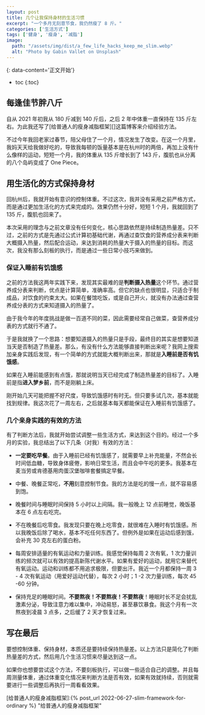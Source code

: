 ```yaml
---
layout: post
title: 几个让我保持身材的生活习惯
excerpt: "一个多月无刻意节食，我仍然瘦了 8 斤。"
categories: ['生活方式']
tags: ['健身', '瘦身', '减脂']
image:
  path: "/assets/img/dist/a_few_life_hacks_keep_me_slim.webp"
  alt: "Photo by Gabin Vallet on Unsplash"
---
```


{: data-content='正文开始'}

* toc 
{:toc}
## 每逢佳节胖八斤
自从 2021 年初我从 180 斤减到 140 斤后，之后 2 年中体重一直保持在 135 斤左右。为此我还写了[给普通人的瘦身减脂框架][]这篇博客来介绍经验方法。

不过今年我回老家过春节，陪父母住了一个月，情况发生了改变。在这一个月里，我妈天天给我做好吃的，导致我每顿的饭量基本是在杭州时的两倍，再加上没有什么像样的运动，短短一个月，我的体重从 135 斤增长到了 143 斤，腹肌也从分离的八个岛屿变成了 One Piece。

## 用生活化的方式保持身材

回杭州后，我就开始有意识的控制体重。不过这次，我并没有采用之前严格方式，而是通过更加生活化的方式来完成的。效果仍然十分好，短短 1 个月，我就回到了 135 斤，腹肌也回来了。

本次采用的理念与之前文章没有任何变化，核心思路依然是持续制造热量差。只不过，之前的方式是先通过公式计算初基础代谢，再通过查饮食的营养成分表来判断大概摄入热量，然后配合运动，来达到消耗的热量大于摄入的热量的目标。而这次，我没有那么刻板的执行，而是通过一些日常小技巧来做到。

### 保证入睡前有饥饿感

之前的方法我这两年实践下来，发现其实最难的是**判断摄入热量**这个环节。通过营养成分表来判断，优点是计算简单，准确率高。但它的缺点也很明显，只适合于制成品，对饮食的约束太大。如果在餐馆吃饭，或是自己开火，就没有办法通过查营养成分表的方式来知道摄入的热量了。

由于我今年的年度挑战是做一百道不同的菜，因此需要经常自己做菜，查营养成分表的方式就行不通了。

于是我就换了一个思路：想要知道摄入的热量只是手段，最终目的其实是想要知道当天是否制造了热量差。那么，有没有什么方法能够直接判断出来呢？我网上搜索加亲身实践后发现，有一个简单的方式就能大概判断出来，那就是**入睡前是否有饥饿感**。

如果在入睡前能感到有点饿，那就说明当天已经完成了制造热量差的目标了。入睡前是指**进入梦乡前**，而不是刚躺上床。

刚开始几天可能把握不好尺度，导致饥饿感时有时无。但只要多试几次，基本就能找到规律。我这次花了一周左右，之后就基本每天都能保证在入睡前有饥饿感了。

### 几个亲身实践的有效的方法
有了判断方法后，我就开始尝试调整一些生活方式，来达到这个目的。经过一个多月的实验，我总结出了以下几条（对我）有效的方法：

- **一定要吃早餐**。由于入睡前已经有饥饿感了，就需要早上补充能量，不然会长时间低血糖，导致身体疲倦，影响日常生活，而且会中午吃的更多。我基本在麦当劳或肯德基用肉蛋汉堡咖啡套餐搞定早餐。

- 中餐、晚餐正常吃，**不用**刻意控制节食。我的方法是吃的慢一点，就不容易感到饱。

- 晚餐时间与睡眠时间保持 5 小时以上间隔。我一般晚上 12 点前睡觉，晚饭基本在 6 点左右吃完。

- 不在晚餐后吃零食。我发现只要在晚上吃零食，就很难在入睡时有饥饿感。所以我晚饭后除了喝水，基本不吃任何东西了。但例外是如果在运动后感到饿，会补充 30 克左右的蛋白粉。

- 每周安排适量的有氧运动和力量训练。我感觉保持每周 2 次有氧，1 次力量训练的频次就可以有效的提高新陈代谢水平。如果有爱好的运动，就用它来替代有氧运动。运动和训练都不用追求极限，但要出汗。我近一个月都保持一周 3 - 4 次有氧运动（用爱好运动代替），每次 2 小时；1 -2 次力量训练，每次 45 -60 分钟。

- 保持充足的睡眠时间。**不要熬夜！不要熬夜！不要熬夜**！睡眠时长不足会扰乱激素分泌，导致注意力难以集中，冲动易怒，甚至暴饮暴食。我这个月有一次熬夜到凌晨 3 点多，之后缓了 2 天才恢复过来。

## 写在最后

要想控制体重、保持身材，本质还是要持续保持热量差。以上方法只是简化了判断热量差的方式，然后用几个生活习惯来尽量达到这一点。

如果你也想要尝试这个方法，不要刻板执行，可以做一些适合自己的调整。并且每周测量体重，通过体重变化情况来判断方法是否有效，如果有效就持续，否则就需要进行一些调整后再执行一周看看效果。


[给普通人的瘦身减脂框架]:{% post_url 2022-06-27-slim-framework-for-ordinary %} "给普通人的瘦身减脂框架"

